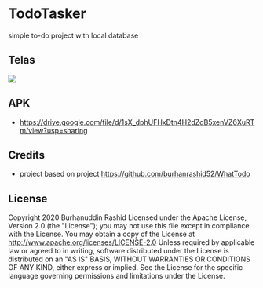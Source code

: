 # TodoTasker
simple to-do project with local database
## Telas
![](https://github.com/felipeasr/todotasker/blob/master/2022-04-23-15-21-18.gif?raw=true)
## APK
- https://drive.google.com/file/d/1sX_dphUFHxDtn4H2dZdB5xenVZ6XuRTm/view?usp=sharing
## Credits
- project based on project https://github.com/burhanrashid52/WhatTodo
## License
Copyright 2020 Burhanuddin Rashid
Licensed under the Apache License, Version 2.0 (the "License"); you may not use this file except in compliance with the License. You may obtain a copy of the License at
http://www.apache.org/licenses/LICENSE-2.0
Unless required by applicable law or agreed to in writing, software distributed under the License is distributed on an "AS IS" BASIS, WITHOUT WARRANTIES OR CONDITIONS OF ANY KIND, either express or implied. See the License for the specific language governing permissions and limitations under the License.
